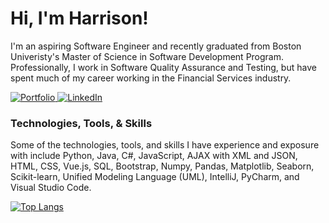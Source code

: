 # Hi, I'm Harrison!

I'm an aspiring Software Engineer and recently graduated from Boston Univeristy's Master of Science in Software Development Program. Professionally, I work in Software Quality Assurance and Testing, but have spent much of my career working in the Financial Services industry.

<p>
  <a href="https://harrisonhuston.github.io/">
  <img src="https://img.shields.io/badge/-Portfolio Website-black?style=for-the-badge&?logo=appveyor&logo=github" alt="Portfolio">
  </a>
  <a href="https://www.linkedin.com/in/harrisonhuston/">
  <img src="https://img.shields.io/badge/-LinkedIn-blue?style=for-the-badge&?logo=appveyor&logo=linkedin" alt="LinkedIn">
  </a>
</p>

### Technologies, Tools, & Skills
<p>
Some of the technologies, tools, and skills I have experience and exposure with include Python, Java, C#, JavaScript, AJAX with XML and JSON, HTML, CSS, Vue.js, SQL, Bootstrap, Numpy, Pandas, Matplotlib, Seaborn, Scikit-learn, Unified Modeling Language (UML), IntelliJ, PyCharm, and Visual Studio Code.
</p>

[![Top Langs](https://github-readme-stats-sigma-five.vercel.app/api/top-langs/?username=harrisonhuston&layout=compact)](https://github.com/harrisonhuston/github-readme-stats)

<!--
**harrisonhuston/harrisonhuston** is a ✨ _special_ ✨ repository because its `README.md` (this file) appears on your GitHub profile.

Here are some ideas to get you started:

- 🔭 I’m currently working on ...
- 🌱 I’m currently learning ...
- 👯 I’m looking to collaborate on ...
- 🤔 I’m looking for help with ...
- 💬 Ask me about ...
- 📫 How to reach me: ...
- 😄 Pronouns: ...
- ⚡ Fun fact: ...
-->
